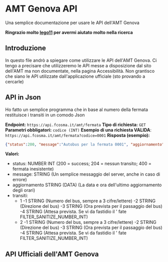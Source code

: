 # AMT Genova API
Una semplice documentazione per usare le API dell'AMT Genova

**Ringrazio molto [lego11](https://github.com/RAD750) per avermi aiutato molto nella ricerca**

## Introduzione
In questo file andrò a spiegare come utilizzare le API dell'AMT Genova.
Ci tengo a precisare che utilizzeremo le API messe a disposizione dal sito dell'AMT ma non documentate, nella pagina Accessibilità.
Non grantisco che siano le API utilizzate dall'applicazione ufficiale (sto provando a cercarle)

## API in Json
Ho fatto un semplice programma che in base al numero della fermata restituisce i transiti in un comodo Json

**Endpoint:** `https://api.fcosma.it/amt/fermata`
**Tipo di richiesta:** `GET`
**Parametri obbligatori:** `codice (INT)`
**Esempio di una richiesta VALIDA**: `https://api.fcosma.it/amt/fermata?codice=0001`
**Risposta (esempio):**
```json
{"status":200, "message":"Autobus per la fermata 0001", "aggiornamento":"05/03/2022 - 12:19:43", "transiti":{"1":["032","S.F. DA PAOLA","12:31:54","12'"],"2":["032","S.F. DA PAOLA","12:46:14","27'"]}}
```
**Valori:**
  - status: NUMBER INT (200 = success; 204 = nessun transito; 400 = fermata inesistente)
  - message: STRING (Un semplice messaggio del server, anche in caso di errore)
  - aggiornamento STRING (DATA) (La data e ora dell'ultimo aggiornamento degli orari)
  - transiti:
     - 1
       -1 STRING (Numero del bus, sempre a 3 cifre/lettere)
       -2 STRING (Direzione del bus)
       -3 STRING (Ora prevista per il passaggio del bus)
       -4 STRING (Attesa prevista. Se vi da fastidio il ' fate FILTER_SANITIZE_NUMBER_INT)
     - 2
       -1 STRING (Numero del bus, sempre a 3 cifre/lettere)
       -2 STRING (Direzione del bus)
       -3 STRING (Ora prevista per il passaggio del bus)
       -4 STRING (Attesa prevista. Se vi da fastidio il ' fate FILTER_SANITIZE_NUMBER_INT)
       
## API Ufficiali dell'AMT Genova

